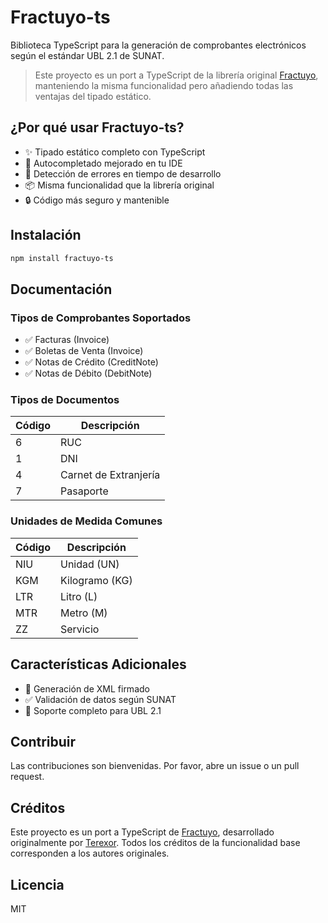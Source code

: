 # Fractuyo-ts

Biblioteca TypeScript para la generación de comprobantes electrónicos según el estándar UBL 2.1 de SUNAT.

> Este proyecto es un port a TypeScript de la librería original [Fractuyo](https://github.com/terexor/fractuyo), manteniendo la misma funcionalidad pero añadiendo todas las ventajas del tipado estático.

## ¿Por qué usar Fractuyo-ts?

- ✨ Tipado estático completo con TypeScript
- 🚀 Autocompletado mejorado en tu IDE
- 💪 Detección de errores en tiempo de desarrollo
- 📦 Misma funcionalidad que la librería original
- 🔒 Código más seguro y mantenible

## Instalación

```bash
npm install fractuyo-ts
```

## Documentación

### Tipos de Comprobantes Soportados

- ✅ Facturas (Invoice)
- ✅ Boletas de Venta (Invoice)
- ✅ Notas de Crédito (CreditNote)
- ✅ Notas de Débito (DebitNote)

### Tipos de Documentos

| Código | Descripción |
|--------|-------------|
| 6 | RUC |
| 1 | DNI |
| 4 | Carnet de Extranjería |
| 7 | Pasaporte |

### Unidades de Medida Comunes

| Código | Descripción |
|--------|-------------|
| NIU | Unidad (UN) |
| KGM | Kilogramo (KG) |
| LTR | Litro (L) |
| MTR | Metro (M) |
| ZZ | Servicio |

## Características Adicionales

- 🔐 Generación de XML firmado
- ✅ Validación de datos según SUNAT
- 🔄 Soporte completo para UBL 2.1

## Contribuir

Las contribuciones son bienvenidas. Por favor, abre un issue o un pull request.

## Créditos

Este proyecto es un port a TypeScript de [Fractuyo](https://github.com/terexor/fractuyo), desarrollado originalmente por [Terexor](https://github.com/terexor). Todos los créditos de la funcionalidad base corresponden a los autores originales.

## Licencia

MIT
